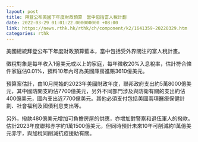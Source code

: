 ```yaml
---
layout: post
title: 拜登公布美國下年度財政預算　當中包括富人稅計劃
date: 2022-03-29 01:01:22.000000000 +08:00
link: https://news.rthk.hk/rthk/ch/component/k2/1641359-20220329.htm
categories: rthk
---
```


美國總統拜登公布下年度財政預算藍本，當中包括受外界關注的富人稅計畫。

徵稅對象是每年收入1億美元或以上的家庭，每年徵收20%入息稅率，估計符合條件家庭佔0.01%，預料10年內可為美國庫房進賬3610億美元。

預算案估計，由10月開始的2023年美國財政年度，聯邦政府支出約5萬8000億美元，其中國防開支約佔7700億美元，另外不同部門涉及與防衛有關的支出約佔400億美元，國內支出近7700億美元。其他必須支付包括美國兩項醫療保健計劃、社會福利及國債利息支出等。 

另外，撥款480億美元增加可負擔房屋的供應，亦增加對警察和退伍軍人的撥款。估計2023年度聯邦赤字約1萬1500億美元，但同時預計未來10年可削減約1萬億美元赤字，與加稅同削減抗疫援助有關。
